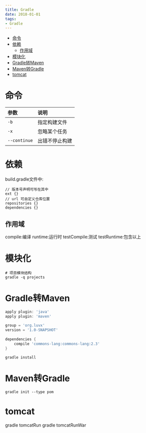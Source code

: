 ```yaml
---
title: Gradle
date: 2018-01-01
tags:
- Gradle
---
```

<!-- TOC -->

- [命令](#命令)
- [依赖](#依赖)
    - [作用域](#作用域)
- [模块化](#模块化)
- [Gradle转Maven](#gradle转maven)
- [Maven转Gradle](#maven转gradle)
- [tomcat](#tomcat)

<!-- /TOC -->
# 命令

|参数|说明|
|:---|:---|
|`-b`|指定构建文件|
|`-x`|忽略某个任务|
|`--continue`|出错不停止构建|

# 依赖

build.gradle文件中:
```
// 版本号声明可写在其中
ext {}
// url 可自定义仓库位置
repositories {}
dependencies {}
```

## 作用域

compile:编译
runtime:运行时
testCompile:测试
testRuntime:包含以上

# 模块化

```
# 项目模块结构
gradle -q projects
```

# Gradle转Maven

```gradle
apply plugin: 'java'
apply plugin: 'maven'
 
group = 'org.luvx'
version = '1.0-SNAPSHOT'
 
dependencies {
    compile 'commons-lang:commons-lang:2.3'
}
```

```shell
gradle install
```

# Maven转Gradle

```shell
gradle init --type pom
```

# tomcat

gradle tomcatRun
gradle tomcatRunWar
